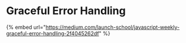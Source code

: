 # Graceful Error Handling

{% embed url="https://medium.com/launch-school/javascript-weekly-graceful-error-handling-2f4045262df" %}



